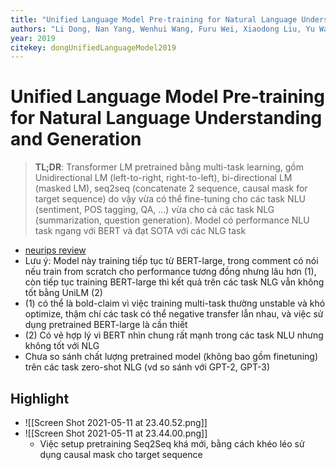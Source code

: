 ```yaml
---
title: "Unified Language Model Pre-training for Natural Language Understanding and Generation"
authors: "Li Dong, Nan Yang, Wenhui Wang, Furu Wei, Xiaodong Liu, Yu Wang, Jianfeng Gao, Ming Zhou, Hsiao-Wuen Hon"
year: 2019
citekey: dongUnifiedLanguageModel2019
---
```


# Unified Language Model Pre-training for Natural Language Understanding and Generation
> **TL;DR**:  Transformer LM pretrained bằng multi-task learning, gồm Unidirectional LM (left-to-right, right-to-left), bi-directional LM (masked LM), seq2seq (concatenate 2 sequence, causal mask for target sequence) do vậy vừa có thể fine-tuning cho các task NLU (sentiment, POS tagging, QA, ...) vừa cho cả các task NLG (summarization, question generation). Model có performance NLU task ngang với BERT và đạt SOTA với các NLG task

- [neurips review](https://proceedings.neurips.cc/paper/2019/file/c20bb2d9a50d5ac1f713f8b34d9aac5a-Reviews.html)
- Lưu ý: Model này training tiếp tục từ BERT-large, trong comment có nói nếu train from scratch cho performance tương đồng nhưng lâu hơn (1), còn tiếp tục training BERT-large thì kết quả trên các task NLG vẫn không tốt bằng UniLM (2)
- (1) có thể là bold-claim vì việc training multi-task thường unstable và khó optimize, thậm chí các task có thể negative transfer lẫn nhau, và việc sử dụng pretrained BERT-large là cần thiết
- (2) Có vẻ hợp lý vì BERT nhìn chung rất mạnh trong các task NLU nhưng không tốt với NLG
- Chưa so sánh chất lượng pretrained model (không bao gồm finetuning) trên các task zero-shot NLG (vd so sánh với GPT-2, GPT-3)

## Highlight
- ![[Screen Shot 2021-05-11 at 23.40.52.png]]
- ![[Screen Shot 2021-05-11 at 23.44.00.png]]
  - Việc setup pretraining Seq2Seq khá mới, bằng cách khéo léo sử dụng causal mask cho target sequence